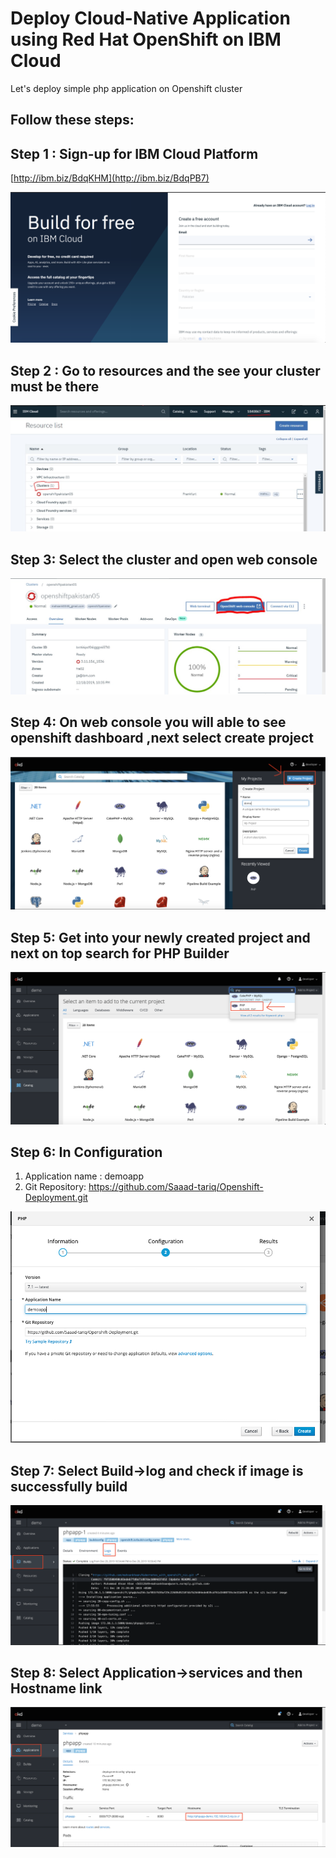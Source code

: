 # Deploy Cloud-Native Application using Red Hat OpenShift on IBM Cloud
Let's deploy simple php application on Openshift cluster

## Follow these steps:

## Step 1 : Sign-up for IBM Cloud Platform 

[http://ibm.biz/BdqKHM](http://ibm.biz/BdqPB7)

![GitHub Logo](images/s1.png)

## Step 2 : Go to resources and the see your cluster must be there
![GitHub Logo](images/s6.jpeg)

## Step 3: Select the cluster and open web console
![GitHub Logo](images/s7.jpeg)

## Step 4: On web console you will able to see openshift dashboard ,next select create project
![GitHub Logo](images/s8.png)

## Step 5: Get into your newly created project and next on top search for PHP Builder
![GitHub Logo](images/s9.png)

## Step 6: In Configuration
1. Application name : demoapp
2. Git Repository: https://github.com/Saaad-tariq/Openshift-Deployment.git

![GitHub Logo](images/se.png)

## Step 7: Select Build->log and check if image is successfully build
![GitHub Logo](images/s11.png)

## Step 8: Select Application->services and then Hostname link
![GitHub Logo](images/s12.png)

